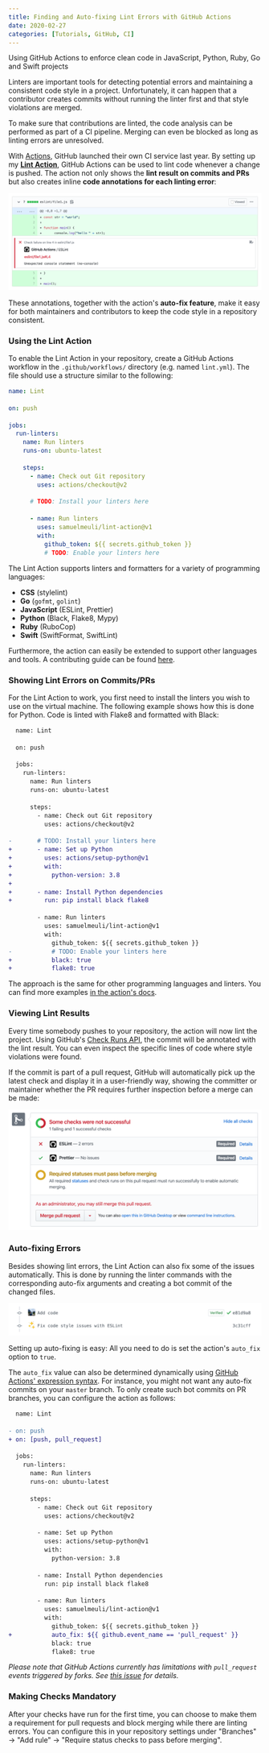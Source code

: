 ```yaml
---
title: Finding and Auto-fixing Lint Errors with GitHub Actions
date: 2020-02-27
categories: [Tutorials, GitHub, CI]
---
```


Using GitHub Actions to enforce clean code in JavaScript, Python, Ruby, Go and Swift projects

<!--more-->

Linters are important tools for detecting potential errors and maintaining a consistent code style in a project. Unfortunately, it can happen that a contributor creates commits without running the linter first and that style violations are merged.

To make sure that contributions are linted, the code analysis can be performed as part of a CI pipeline. Merging can even be blocked as long as linting errors are unresolved.

With [Actions](https://github.com/features/actions), GitHub launched their own CI service last year. By setting up my **[Lint Action](https://github.com/samuelmeuli/lint-action)**, GitHub Actions can be used to lint code whenever a change is pushed. The action not only shows the **lint result on commits and PRs** but also creates inline **code annotations for each linting error**:

![Screenshot of a commit annotation](./commit-annotation.png)

These annotations, together with the action's **auto-fix feature**, make it easy for both maintainers and contributors to keep the code style in a repository consistent.

### Using the Lint Action

To enable the Lint Action in your repository, create a GitHub Actions workflow in the `.github/workflows/` directory (e.g. named `lint.yml`). The file should use a structure similar to the following:

```yml
name: Lint

on: push

jobs:
  run-linters:
    name: Run linters
    runs-on: ubuntu-latest

    steps:
      - name: Check out Git repository
        uses: actions/checkout@v2

      # TODO: Install your linters here

      - name: Run linters
        uses: samuelmeuli/lint-action@v1
        with:
          github_token: ${{ secrets.github_token }}
          # TODO: Enable your linters here
```

The Lint Action supports linters and formatters for a variety of programming languages:

- **CSS** (stylelint)
- **Go** (`gofmt`, `golint`)
- **JavaScript** (ESLint, Prettier)
- **Python** (Black, Flake8, Mypy)
- **Ruby** (RuboCop)
- **Swift** (SwiftFormat, SwiftLint)

Furthermore, the action can easily be extended to support other languages and tools. A contributing guide can be found [here](https://github.com/samuelmeuli/lint-action#development).

### Showing Lint Errors on Commits/PRs

For the Lint Action to work, you first need to install the linters you wish to use on the virtual machine. The following example shows how this is done for Python. Code is linted with Flake8 and formatted with Black:

```diff
  name: Lint

  on: push

  jobs:
    run-linters:
      name: Run linters
      runs-on: ubuntu-latest

      steps:
        - name: Check out Git repository
          uses: actions/checkout@v2

-       # TODO: Install your linters here
+       - name: Set up Python
+         uses: actions/setup-python@v1
+         with:
+           python-version: 3.8
+
+       - name: Install Python dependencies
+         run: pip install black flake8

        - name: Run linters
          uses: samuelmeuli/lint-action@v1
          with:
            github_token: ${{ secrets.github_token }}
-           # TODO: Enable your linters here
+           black: true
+           flake8: true
```

The approach is the same for other programming languages and linters. You can find more examples [in the action's docs](https://github.com/samuelmeuli/lint-action#examples).

### Viewing Lint Results

Every time somebody pushes to your repository, the action will now lint the project. Using GitHub's [Check Runs API](https://developer.github.com/v3/checks/runs), the commit will be annotated with the lint result. You can even inspect the specific lines of code where style violations were found.

If the commit is part of a pull request, GitHub will automatically pick up the latest check and display it in a user-friendly way, showing the committer or maintainer whether the PR requires further inspection before a merge can be made:

![Screenshot of a check run](./check-runs.png)

### Auto-fixing Errors

Besides showing lint errors, the Lint Action can also fix some of the issues automatically. This is done by running the linter commands with the corresponding auto-fix arguments and creating a bot commit of the changed files.

![Screenshot of an auto-fix commit](./auto-fix.png)

Setting up auto-fixing is easy: All you need to do is set the action's `auto_fix` option to `true`.

The `auto_fix` value can also be determined dynamically using [GitHub Actions' expression syntax](https://help.github.com/en/actions/automating-your-workflow-with-github-actions/contexts-and-expression-syntax-for-github-actions). For instance, you might not want any auto-fix commits on your `master` branch. To only create such bot commits on PR branches, you can configure the action as follows:

```diff
  name: Lint

- on: push
+ on: [push, pull_request]

  jobs:
    run-linters:
      name: Run linters
      runs-on: ubuntu-latest

      steps:
        - name: Check out Git repository
          uses: actions/checkout@v2

        - name: Set up Python
          uses: actions/setup-python@v1
          with:
            python-version: 3.8

        - name: Install Python dependencies
          run: pip install black flake8

        - name: Run linters
          uses: samuelmeuli/lint-action@v1
          with:
            github_token: ${{ secrets.github_token }}
+           auto_fix: ${{ github.event_name == 'pull_request' }}
            black: true
            flake8: true
```

_Please note that GitHub Actions currently has limitations with `pull_request` events triggered by forks. See [this issue](https://github.com/samuelmeuli/lint-action/issues/13) for details._

### Making Checks Mandatory

After your checks have run for the first time, you can choose to make them a requirement for pull requests and block merging while there are linting errors. You can configure this in your repository settings under "Branches" → "Add rule" → "Require status checks to pass before merging".
